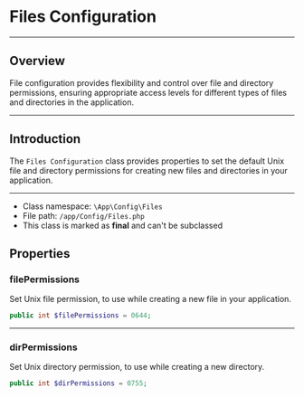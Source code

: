 # Files Configuration

***

## Overview

File configuration provides flexibility and control over file and directory permissions, ensuring appropriate access levels for different types of files and directories in the application.

***

## Introduction

The `Files Configuration` class provides properties to set the default Unix file and directory permissions for creating new files and directories in your application.

***

* Class namespace: `\App\Config\Files`
* File path: `/app/Config/Files.php`
* This class is marked as **final** and can't be subclassed

## Properties

### filePermissions

Set Unix file permission, to use while creating a new file in your application.

```php
public int $filePermissions = 0644;
```

***

### dirPermissions

Set Unix directory permission, to use while creating a new directory.

```php
public int $dirPermissions = 0755;
```
